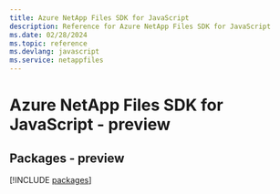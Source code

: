 ```yaml
---
title: Azure NetApp Files SDK for JavaScript
description: Reference for Azure NetApp Files SDK for JavaScript
ms.date: 02/28/2024
ms.topic: reference
ms.devlang: javascript
ms.service: netappfiles
---
```

# Azure NetApp Files SDK for JavaScript - preview
## Packages - preview
[!INCLUDE [packages](netapp-files-index.md)]